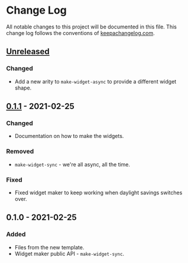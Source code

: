 # Change Log
All notable changes to this project will be documented in this file. This change log follows the conventions of [keepachangelog.com](http://keepachangelog.com/).

## [Unreleased]
### Changed
- Add a new arity to `make-widget-async` to provide a different widget shape.

## [0.1.1] - 2021-02-25
### Changed
- Documentation on how to make the widgets.

### Removed
- `make-widget-sync` - we're all async, all the time.

### Fixed
- Fixed widget maker to keep working when daylight savings switches over.

## 0.1.0 - 2021-02-25
### Added
- Files from the new template.
- Widget maker public API - `make-widget-sync`.

[Unreleased]: https://github.com/your-name/danger-mouse/compare/0.1.1...HEAD
[0.1.1]: https://github.com/your-name/danger-mouse/compare/0.1.0...0.1.1
